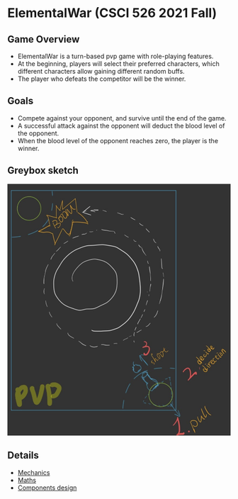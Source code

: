 # ElementalWar (CSCI 526 2021 Fall)

## Game Overview
- ElementalWar is a turn-based pvp game with role-playing features.
- At the beginning, players will select their preferred characters, which different characters allow gaining different random buffs.
- The player who defeats the competitor will be the winner.

## Goals
- Compete against your opponent, and survive until the end of the game.
- A successful attack against the opponent will deduct the blood level of the opponent.
- When the blood level of the opponent reaches zero, the player is the winner.

## Greybox sketch
![sketch](docs/greybox_sketch.png)

## Details
- [Mechanics](docs/mechanics.md)
- [Maths](docs/maths.md)
- [Components design](docs/components_design.md)
